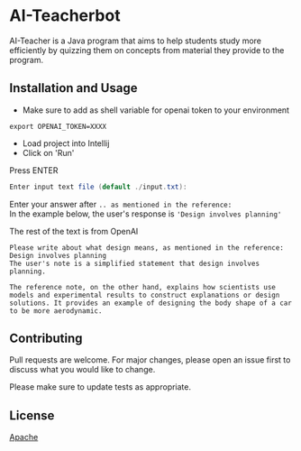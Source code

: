 # AI-Teacherbot

AI-Teacher is a Java program that aims to help students study more 
efficiently by quizzing them on concepts from material they provide 
to the program.

## Installation and Usage

* Make sure to add as shell variable for openai token to your environment
```
export OPENAI_TOKEN=XXXX
```
* Load project into Intellij
* Click on 'Run'

Press ENTER
```java
Enter input text file (default ./input.txt):
```    
Enter your answer after `.. as mentioned in the reference:`   
In the example below, the user's response is `'Design involves planning'`

The rest of the text is from OpenAI
```
Please write about what design means, as mentioned in the reference: Design involves planning
The user's note is a simplified statement that design involves planning. 

The reference note, on the other hand, explains how scientists use models and experimental results to construct explanations or design solutions. It provides an example of designing the body shape of a car to be more aerodynamic.
```


## Contributing

Pull requests are welcome. For major changes, please open an issue first
to discuss what you would like to change.

Please make sure to update tests as appropriate.

## License

[Apache](https://github.com/apache/opennlp/blob/main/LICENSE)
